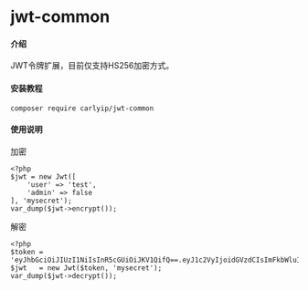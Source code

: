 # jwt-common

#### 介绍
JWT令牌扩展，目前仅支持HS256加密方式。

#### 安装教程
```composer require carlyip/jwt-common```

#### 使用说明
加密
```
<?php
$jwt = new Jwt([
    'user' => 'test',
    'admin' => false
], 'mysecret');
var_dump($jwt->encrypt());
```

解密
```
<?php
$token = 'eyJhbGciOiJIUzI1NiIsInR5cGUiOiJKV1QifQ==.eyJ1c2VyIjoidGVzdCIsImFkbWluIjpmYWxzZX0=.e5856c5e7797bec67ba24a7eb3ab97e4a9214db95b7f9fe5c20d487d996f6705';
$jwt   = new Jwt($token, 'mysecret');
var_dump($jwt->decrypt());
```